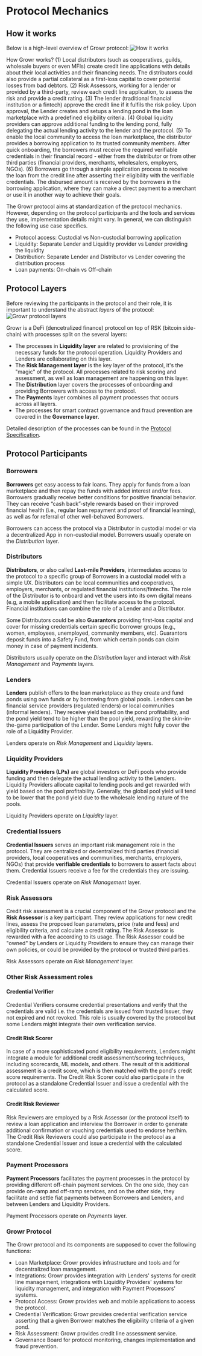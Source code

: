 # Protocol Mechanics

## How it works
Below is a high-level overview of Growr protocol:
![How it works](../images/growr-how-it-works.svg)

How Growr works?
(1) Local distributors (such as cooperatives, guilds, wholesale buyers or even MFIs) create credit line applications with details about their local activities and their financing needs. The distributors could also provide a partial collateral as a first-loss capital to cover potential losses from bad debtors.
(2) Risk Assessors, working for a lender or provided by a third-party, review each credit line application, to assess the risk and provide a credit rating.
(3) The lender (traditional financial institution or a fintech) approve the credit line if it fulfils the risk policy. Upon approval, the Lender creates and setups a lending pond in the loan marketplace with a predefined eligibility criteria.
(4) Global liquidity providers can approve additional funding to the lending pond, fully delegating the actual lending activity to the lender and the protocol.
(5) To enable the local community to access the loan marketplace, the distributor provides a borrowing application to its trusted community members. After quick onboarding, the borrowers must receive the required verifiable credentials in their financial record - either from the distributor or from other third parties (financial providers, merchants, wholesalers, employers, NGOs).
(6) Borrowers go through a simple application process to receive the loan from the credit line after asserting their eligibility with the verifiable credentials. The disbursed amount is received by the borrowers in the borrowing application, where they can make a direct payment to a merchant or use it in another way to achieve their goals.

The Growr protocol aims at standardization of the protocol mechanics. However, depending on the protocol participants and the tools and services they use, implementation details might vary. In general, we can distinguish the following use case specifics.
- Protocol access: Custodial vs Non-custodial borrowing application
- Liquidity: Separate Lender and Liquidity provider vs Lender providing the liquidity
- Distribution: Separate Lender and Distributor vs Lender covering the distribution process
- Loan payments: On-chain vs Off-chain

## Protocol Layers
Before reviewing the participants in the protocol and their role, it is important to understand the abstract *layers* of the protocol:
![Growr protocol layers](../images/growr-layers-participants.svg)  

Growr is a DeFi (dencetralized finance) protocol on top of RSK (bitcoin side-chain) with processes split on the several layers:
- The processes in **Liquidity layer** are related to provisioning of the necessary funds for the protocol operation. Liquidity Providers and Lenders are collaborating on this layer.
- The **Risk Management layer** is the key layer of the protocol, it's the "magic" of the protocol. All processes related to risk scoring and assessment, as well as loan management are happening on this layer.
- The **Distribution** layer covers the processes of onboarding and providing Borrowers with access to the protocol.
- The **Payments** layer combines all payment processes that occurs across all layers.
- The processes for smart contract governance and fraud prevention are covered in the **Governance layer**.

Detailed description of the processes can be found in the [Protocol Specification](https://growr-xyz.github.io/growr-documentation).

## Protocol Participants

### Borrowers
**Borrowers** get easy access to fair loans. They apply for funds from a loan marketplace and then repay the funds with added interest and/or fees. Borrowers gradually receive better conditions for positive financial behavior. They can receive “cash back”-style rewards based on their improved financial health (i.e., regular loan repayment and proof of financial learning), as well as for referral of other well-behaved Borrowers.

Borrowers can access the protocol via a Distributor in custodial model or via a decentralized App in non-custodial model. Borrowers usually operate on the *Distribution* layer.

### Distributors
**Distributors**, or also called **Last-mile Providers**, intermediates access to the protocol to a specific group of Borrowers in a custodial model with a simple UX. Distributors can be local communities and cooperatives, employers, merchants, or regulated financial institutions/fintechs. The role of the Distributor is to onboard and vet the users into its own digital means (e.g, a mobile application) and then facilitate access to the protocol. Financial institutions can combine the role of a Lender and a Distributor.

Some Distributors could be also **Guarantors** providing first-loss capital and cover for missing credentials certain specific borrower groups (e.g., women, employees, unemployed, community members, etc). Guarantors deposit funds into a Safety Fund, from which certain ponds can claim money in case of payment incidents.

Distributors usually operate on the *Distribution* layer and interact with *Risk Management* and *Payments* layers. 

### Lenders
**Lenders** publish offers to the loan marketplace as they create and fund ponds using own funds or by borrowing from global pools. Lenders can be financial service providers (regulated lenders) or local communities (informal lenders). They receive yield based on the pond profitability, and the pond yield tend to be higher than the pool yield, rewarding the skin-in-the-game participation of the Lender. Some Lenders might fully cover the role of a Liquidity Provider.

Lenders operate on *Risk Management* and *Liquidity* layers.

### Liquidity Providers
**Liquidity Providers (LPs)** are global investors or DeFi pools who provide funding and then delegate the actual lending activity to the Lenders. Liquidity Providers allocate capital to lending pools and get rewarded with yield based on the pool profitability. Generally, the global pool yield will tend to be lower that the pond yield due to the wholesale lending nature of the pools.

Liquidity Providers operate on *Liquidity* layer.

### Credential Issuers
**Credential Issuers** serves an important risk management role in the protocol. They are centralized or decentralized third parties (financial providers, local cooperatives and communities, merchants, employers, NGOs) that provide **verifiable credentials** to borrowers to assert facts about them. Credential Issuers receive a fee for the credentials they are issuing.

Credential Issuers operate on *Risk Management* layer.

### Risk Assessors
Credit risk assessment is a crucial component of the Growr protocol and the **Risk Assessor** is a key participant. They review applications for new credit lines, assess the proposed loan parameters, price (rate and fees) and eligibility criteria, and calculate a credit rating. The Risk Assessor is rewarded with a fee according to its usage. The Risk Assessor could be "owned" by Lenders or Liquidity Providers to ensure they can manage their own policies, or could be provided by the protocol or trusted third parties.

Risk Assessors operate on *Risk Management* layer. 

### Other Risk Assessment roles

#### Credential Verifier
Credential Verifiers consume credential presentations and verify that the credentials are valid i.e. the credentials are issued from trusted Issuer, they not expired and not revoked. This role is usually covered by the protocol but some Lenders might integrate their own verification service.

#### Credit Risk Scorer
In case of a more sophisticated pond eligibility requirements, Lenders might integrate a module for additional credit assessment/scoring techniques, including scorecards, ML models, and others. The result of this additional assessment is a credit score, which is then matched with the pond's credit score requirements. The Credit Risk Scorer could also participate in the protocol as a standalone Credential Issuer and issue a credential with the calculated score. 

#### Credit Risk Reviewer
Risk Reviewers are employed by a Risk Assessor (or the protocol itself) to review a loan application and interview the Borrower in order to generate additional confirmation or vouching credentials used to endorse her/him. The Credit Risk Reviewers could also participate in the protocol as a standalone Credential Issuer and issue a credential with the calculated score.

### Payment Processors
**Payment Processors** facilitates the payment processes in the protocol by providing different off-chain payment services. On the one side, they can provide on-ramp and off-ramp services, and on the other side, they facilitate and settle fiat payments between Borrowers and Lenders, and between Lenders and Liquidity Providers.

Payment Processors operate on *Payments* layer.

### Growr Protocol
The Growr protocol and its components are supposed to cover the following functions:
- Loan Marketplace: Growr provides infrastructure and tools and for decentralized loan management.
- Integrations: Growr provides integration with Lenders' systems for credit line management, integrations with Liquidity Providers' systems for liquidity management, and integration with Payment Processors' systems.
- Protocol Access: Growr provides web and mobile applications to access the protocol.
- Credential Verification: Growr provides credential verification service asserting that a given Borrower matches the eligibility criteria of a given pond.
- Risk Assessment: Growr provides credit line assessment service.
- Governance Board for protocol monitoring, changes implementation and fraud prevention.
